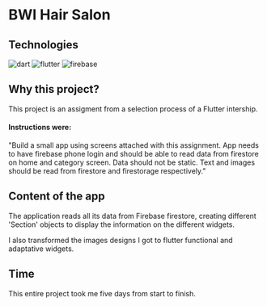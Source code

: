 # BWI Hair Salon

## Technologies
![dart](https://img.shields.io/badge/Dart-02569B?style=for-the-badge&logo=dart&logoColor=0175C2&labelColor=101010) 
![flutter](https://img.shields.io/badge/Flutter-0175C2?style=for-the-badge&logo=flutter&logoColor=0175C2&labelColor=101010) 
![firebase](https://img.shields.io/badge/Firebase-FFCA28?style=for-the-badge&logo=firebase&logoColor=yellow&labelColor=101010)

## Why this project?

This project is an assigment from a selection process of a Flutter intership.

#### Instructions were: 

"Build a small app using screens attached with this assignment. App needs to have firebase phone login and should be able to read data from firestore on home and category screen. Data should not be static. Text and images should be read from firestore and firestorage respectively."

## Content of the app

The application reads all its data from Firebase firestore, creating different 'Section' objects to display the information on the different widgets.

I also transformed the images designs I got to flutter functional and adaptative widgets.

## Time

This entire project took me five days from start to finish.